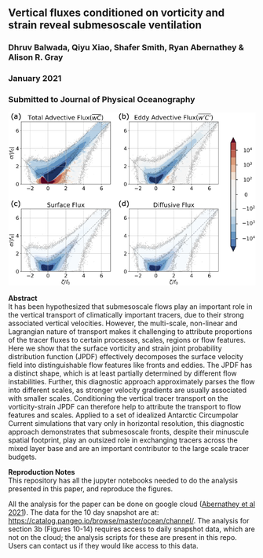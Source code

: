 ## Vertical fluxes conditioned on vorticity and strain reveal submesoscale ventilation
### Dhruv Balwada, Qiyu Xiao, Shafer Smith, Ryan Abernathey & Alison R. Gray 
### January 2021
### Submitted to Journal of Physical Oceanography


![Flux contributions in vorticity-strain space (Figure 11 in paper)](figure11.png)   

**Abstract**  
It has been hypothesized that submesoscale flows play an important role in the vertical transport of climatically important tracers, due to their strong associated vertical velocities. However, the multi-scale, non-linear and Lagrangian nature of transport makes it challenging to attribute proportions of the tracer fluxes to certain processes, scales, regions or flow features.
Here we show that the surface vorticity and strain joint probability distribution function (JPDF) effectively decomposes the surface velocity field into distinguishable flow features like fronts and eddies. 
The JPDF has a distinct shape, which is at least partially determined by  different flow instabilities. 
Further, this diagnostic approach approximately parses the flow into different scales, as stronger velocity gradients are usually associated with smaller scales. Conditioning the vertical tracer transport on the vorticity-strain JPDF can therefore help to attribute the transport to flow features and scales.
Applied to a set of idealized Antarctic Circumpolar Current simulations that vary only in horizontal resolution, this diagnostic approach demonstrates that submesoscale fronts, despite their minuscule spatial footprint, play an outsized role in exchanging tracers across the mixed layer base and are an important contributor to the large scale tracer budgets.




**Reproduction Notes**  
This repository has all the jupyter notebooks needed to do the analysis presented in this paper, and reproduce the figures. 

All the analysis for the paper can be done on google cloud ([Abernathey et al 2021](https://www.authorea.com/doi/full/10.22541/au.160443768.88917719/v2)). The data for the 10 day snapshot are at: https://catalog.pangeo.io/browse/master/ocean/channel/. The analysis for section 3b (Figures 10-14) requires access to daily snapshot data, which are not on the cloud; the analysis scripts for these are present in this repo. Users can contact us if they would like access to this data. 

